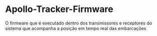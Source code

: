 # Apollo-Tracker-Firmware
O firmware que é executado dentro dos transmissores e receptores do sistema que acompanha a posição em tempo real das embarcações

